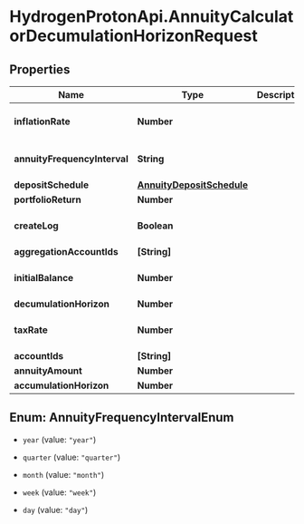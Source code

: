 # HydrogenProtonApi.AnnuityCalculatorDecumulationHorizonRequest

## Properties
Name | Type | Description | Notes
------------ | ------------- | ------------- | -------------
**inflationRate** | **Number** |  | [optional] [default to 0.0]
**annuityFrequencyInterval** | **String** |  | [optional] [default to 'year']
**depositSchedule** | [**AnnuityDepositSchedule**](AnnuityDepositSchedule.md) |  | [optional] 
**portfolioReturn** | **Number** |  | 
**createLog** | **Boolean** |  | [optional] [default to false]
**aggregationAccountIds** | **[String]** |  | [optional] 
**initialBalance** | **Number** |  | [optional] [default to 0.0]
**decumulationHorizon** | **Number** |  | [optional] 
**taxRate** | **Number** |  | [optional] [default to 0.0]
**accountIds** | **[String]** |  | [optional] 
**annuityAmount** | **Number** |  | 
**accumulationHorizon** | **Number** |  | 


<a name="AnnuityFrequencyIntervalEnum"></a>
## Enum: AnnuityFrequencyIntervalEnum


* `year` (value: `"year"`)

* `quarter` (value: `"quarter"`)

* `month` (value: `"month"`)

* `week` (value: `"week"`)

* `day` (value: `"day"`)




